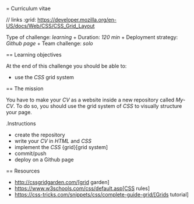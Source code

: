 = Curriculum vitae

// links
:grid: https://developer.mozilla.org/en-US/docs/Web/CSS/CSS_Grid_Layout

Type of challenge: *learning* +
Duration: *120 min* +
Deployment strategy: *Github page* +
Team challenge: *solo*


== Learning objectives

At the end of this challenge you should be able to:

* use the *CSS* grid system


== The mission

You have to make your *CV* as a website inside a new repository called _My-CV_.
To do so, you should use the grid system of *CSS* to visually structure your
page.

.Instructions
* create the repository
* write your *CV* in *HTML* and *CSS*
* implement the *CSS* {grid}[grid system]
* commit/push
* deploy on a Github page


== Resources

* http://cssgridgarden.com/[grid garden]
* https://www.w3schools.com/css/default.asp[CSS rules]
* https://css-tricks.com/snippets/css/complete-guide-grid/[Grids tutorial]
